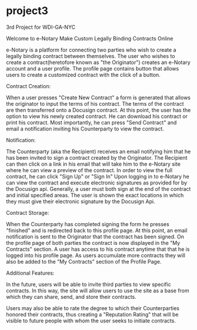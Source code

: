 # project3
3rd Project for WDI-GA-NYC


Welcome to e-Notary
Make Custom Legally Binding Contracts Online

e-Notary is a platform for connecting two parties who wish to create a legally binding contract between themselves. The user who wishes to create a contract(heretofore known as "the Originator") creates an e-Notary account and a user profile. The profile page contains button that allows users to create a customized contract with the click of a button.

Contract Creation:

When a user presses "Create New Contract" a form is generated that allows the originator to input the terms of his contract. The terms of the contract are then transferred onto a Docusign contract. At this point, the user has the option to view his newly created contract. He can download his contract or print his contract. Most importantly, he can press "Send Contract" and email a notification inviting his Counterparty to view the contract.

Notification:

The Counterparty (aka the Recipient) receives an email notifying him that he has been invited to sign a contract created by the Originator. The Recipient can then click on a link in his email that will take him to the e-Notary site where he can view a preview of the contract. In order to view the full contract, he can click "Sign Up" or "Sign In" Upon logging in to e-Notary he can view the contract and execute electronic signatures as provided for by the Docusign api. Generally, a user must both sign at the end of the contract and initial specified areas. The user is shown the exact locations in which they must give their electronic signature by the Docusign Api.

Contract Storage:

When the Counterparty has completed signing the form he presses "finished" and is redirected back to this profile page. At this point, an email notification is sent to the Originator that the contract has been signed.  On the profile page of both parties the contract is now displayed in the "My Contracts" section. A user has access to his contract anytime that that he is logged into his profile page. As users accumulate more contracts they will also be added to the "My Contracts" section of the Profile Page.

Additional Features:

In the future, users will be able to invite third parties to view specific contracts. In this way, the site will allow users to use the site as a base from which they can share, send, and store their contracts.

Users may also be able to rate the degree to which their Counterparties honored their contracts, thus creating a "Reputation Rating" that will be visible to future people with whom the user seeks to initiate contracts.  
